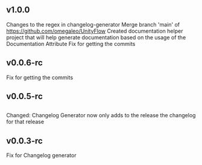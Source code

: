 ## v1.0.0
Changes to the regex in changelog-generator
Merge branch 'main' of https://github.com/omegaleo/UnityFlow
Created documentation helper project that will help generate documentation based on the usage of the Documentation Attribute
Fix for getting the commits

## v0.0.6-rc
Fix for getting the commits

## v0.0.5-rc

## 
Changed: Changelog Generator now only adds to the release the changelog for that release

## v0.0.3-rc
Fix for Changelog generator
